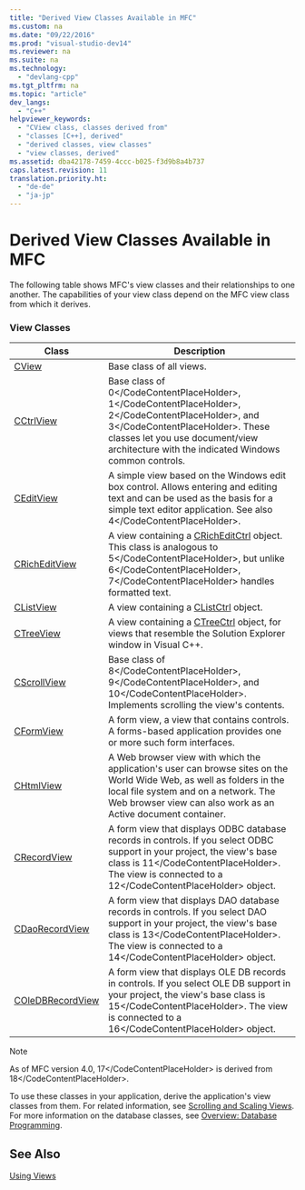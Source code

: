 ```yaml
---
title: "Derived View Classes Available in MFC"
ms.custom: na
ms.date: "09/22/2016"
ms.prod: "visual-studio-dev14"
ms.reviewer: na
ms.suite: na
ms.technology: 
  - "devlang-cpp"
ms.tgt_pltfrm: na
ms.topic: "article"
dev_langs: 
  - "C++"
helpviewer_keywords: 
  - "CView class, classes derived from"
  - "classes [C++], derived"
  - "derived classes, view classes"
  - "view classes, derived"
ms.assetid: dba42178-7459-4ccc-b025-f3d9b8a4b737
caps.latest.revision: 11
translation.priority.ht: 
  - "de-de"
  - "ja-jp"
---
```

# Derived View Classes Available in MFC
The following table shows MFC's view classes and their relationships to one another. The capabilities of your view class depend on the MFC view class from which it derives.  
  
### View Classes  
  
|Class|Description|  
|-----------|-----------------|  
|[CView](../vs140/cview-class.md)|Base class of all views.|  
|[CCtrlView](../vs140/cctrlview-class.md)|Base class of <CodeContentPlaceHolder>0\</CodeContentPlaceHolder>, <CodeContentPlaceHolder>1\</CodeContentPlaceHolder>, <CodeContentPlaceHolder>2\</CodeContentPlaceHolder>, and <CodeContentPlaceHolder>3\</CodeContentPlaceHolder>. These classes let you use document/view architecture with the indicated Windows common controls.|  
|[CEditView](../vs140/ceditview-class.md)|A simple view based on the Windows edit box control. Allows entering and editing text and can be used as the basis for a simple text editor application. See also <CodeContentPlaceHolder>4\</CodeContentPlaceHolder>.|  
|[CRichEditView](../vs140/cricheditview-class.md)|A view containing a [CRichEditCtrl](../vs140/cricheditctrl-class.md) object. This class is analogous to <CodeContentPlaceHolder>5\</CodeContentPlaceHolder>, but unlike <CodeContentPlaceHolder>6\</CodeContentPlaceHolder>, <CodeContentPlaceHolder>7\</CodeContentPlaceHolder> handles formatted text.|  
|[CListView](../vs140/clistview-class.md)|A view containing a [CListCtrl](../vs140/clistctrl-class.md) object.|  
|[CTreeView](../vs140/ctreeview-class.md)|A view containing a [CTreeCtrl](../vs140/ctreectrl-class.md) object, for views that resemble the Solution Explorer window in Visual C++.|  
|[CScrollView](../vs140/cscrollview-class.md)|Base class of <CodeContentPlaceHolder>8\</CodeContentPlaceHolder>, <CodeContentPlaceHolder>9\</CodeContentPlaceHolder>, and <CodeContentPlaceHolder>10\</CodeContentPlaceHolder>. Implements scrolling the view's contents.|  
|[CFormView](../vs140/cformview-class.md)|A form view, a view that contains controls. A forms-based application provides one or more such form interfaces.|  
|[CHtmlView](../vs140/chtmlview-class.md)|A Web browser view with which the application's user can browse sites on the World Wide Web, as well as folders in the local file system and on a network. The Web browser view can also work as an Active document container.|  
|[CRecordView](../vs140/crecordview-class.md)|A form view that displays ODBC database records in controls. If you select ODBC support in your project, the view's base class is <CodeContentPlaceHolder>11\</CodeContentPlaceHolder>. The view is connected to a <CodeContentPlaceHolder>12\</CodeContentPlaceHolder> object.|  
|[CDaoRecordView](../vs140/cdaorecordview-class.md)|A form view that displays DAO database records in controls. If you select DAO support in your project, the view's base class is <CodeContentPlaceHolder>13\</CodeContentPlaceHolder>. The view is connected to a <CodeContentPlaceHolder>14\</CodeContentPlaceHolder> object.|  
|[COleDBRecordView](../vs140/coledbrecordview-class.md)|A form view that displays OLE DB records in controls. If you select OLE DB support in your project, the view's base class is <CodeContentPlaceHolder>15\</CodeContentPlaceHolder>. The view is connected to a <CodeContentPlaceHolder>16\</CodeContentPlaceHolder> object.|  
  
> [!NOTE]
>  As of MFC version 4.0, <CodeContentPlaceHolder>17\</CodeContentPlaceHolder> is derived from <CodeContentPlaceHolder>18\</CodeContentPlaceHolder>.  
  
 To use these classes in your application, derive the application's view classes from them. For related information, see [Scrolling and Scaling Views](../vs140/scrolling-and-scaling-views.md). For more information on the database classes, see [Overview: Database Programming](../vs140/data-access-programming--mfc-atl-.md).  
  
## See Also  
 [Using Views](../vs140/using-views.md)